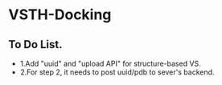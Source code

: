 # VSTH-Docking

## To Do List.

- 1.Add "uuid" and "upload API" for structure-based VS.
- 2.For step 2, it needs to post uuid/pdb to sever's backend.

